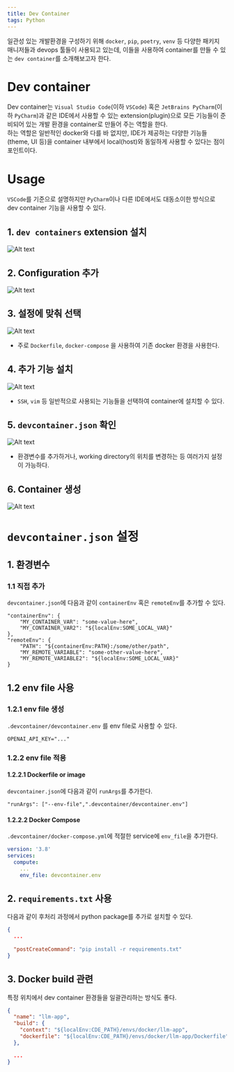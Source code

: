 ```yaml
---
title: Dev Container
tags: Python
---
```


<!--more-->

일관성 있는 개발환경을 구성하기 위해 `docker`, `pip`, `poetry`, `venv` 등 다양한 패키지 매니저들과 devops 툴들이 사용되고 있는데, 이들을 사용하여 container를 만들 수 있는 `dev container`를 소개해보고자 한다.

# Dev container
Dev container는 `Visual Studio Code`(이하 `VSCode`) 혹은 `JetBrains PyCharm`(이하 `PyCharm`)과 같은 IDE에서 사용할 수 있는 extension(plugin)으로 모든 기능들이 준비되어 있는 개발 환경을 container로 만들어 주는 역할을 한다. \
하는 역할은 일반적인 docker와 다를 바 없지만, IDE가 제공하는 다양한 기능들(theme, UI 등)을 container 내부에서 local(host)와 동일하게 사용할 수 있다는 점이 포인트이다.


# Usage
`VSCode`를 기준으로 설명하지만 `PyCharm`이나 다른 IDE에서도 대동소이한 방식으로 dev container 기능을 사용할 수 있다.

## 1. `dev containers` extension 설치
![Alt text](/images/Programming/Python/2024-02-05-dev_container/image.png)

## 2. Configuration 추가
![Alt text](/images/Programming/Python/2024-02-05-dev_container/image-1.png)

## 3. 설정에 맞춰 선택
![Alt text](/images/Programming/Python/2024-02-05-dev_container/image-2.png)
- 주로 `Dockerfile`, `docker-compose` 을 사용하여 기존 docker 환경을 사용한다.

## 4. 추가 기능 설치
![Alt text](/images/Programming/Python/2024-02-05-dev_container/image-3.png)
- `SSH`, `vim` 등 일반적으로 사용되는 기능들을 선택하여 container에 설치할 수 있다.

## 5. `devcontainer.json` 확인
![Alt text](/images/Programming/Python/2024-02-05-dev_container/image-4.png)
- 환경변수를 추가하거나, working directory의 위치를 변경하는 등 여러가지 설정이 가능하다.

## 6. Container 생성
![Alt text](/images/Programming/Python/2024-02-05-dev_container/image-5.png)


# `devcontainer.json` 설정
## 1. 환경변수
### 1.1 직접 추가
`devcontainer.json`에 다음과 같이 `containerEnv` 혹은 `remoteEnv`를 추가할 수 있다.

```
"containerEnv": {
    "MY_CONTAINER_VAR": "some-value-here",
    "MY_CONTAINER_VAR2": "${localEnv:SOME_LOCAL_VAR}"
},
"remoteEnv": {
    "PATH": "${containerEnv:PATH}:/some/other/path",
    "MY_REMOTE_VARIABLE": "some-other-value-here",
    "MY_REMOTE_VARIABLE2": "${localEnv:SOME_LOCAL_VAR}"
}
```

## 1.2 env file 사용
### 1.2.1 env file 생성
`.devcontainer/devcontainer.env` 를 env file로 사용할 수 있다.

```
OPENAI_API_KEY="..."
```

### 1.2.2 env file 적용
#### 1.2.2.1 Dockerfile or image
`devcontainer.json`에 다음과 같이 `runArgs`를 추가한다.
```
"runArgs": ["--env-file",".devcontainer/devcontainer.env"]
```

#### 1.2.2.2 Docker Compose
`.devcontainer/docker-compose.yml`에 적절한 service에 `env_file`을 추가한다.

```yml
version: '3.8'
services:
  compute:
    ...    
    env_file: devcontainer.env
```

## 2. `requirements.txt` 사용
다음과 같이 후처리 과정에서 python package를 추가로 설치할 수 있다.

```json
{
  ...
  
  "postCreateCommand": "pip install -r requirements.txt"
}
```

## 3. Docker build 관련
특정 위치에서 dev container 환경들을 일괄관리하는 방식도 좋다.
```json
{
  "name": "llm-app",
  "build": {
    "context": "${localEnv:CDE_PATH}/envs/docker/llm-app",
    "dockerfile": "${localEnv:CDE_PATH}/envs/docker/llm-app/Dockerfile"
  },

  ...
}

```
